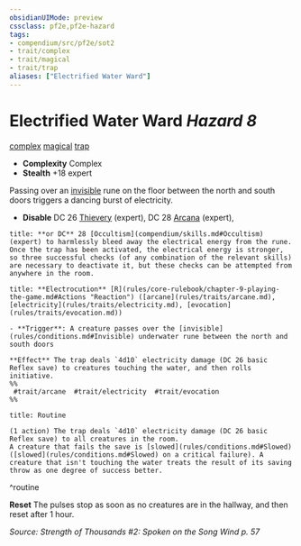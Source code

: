 ```yaml
---
obsidianUIMode: preview
cssclass: pf2e,pf2e-hazard
tags:
- compendium/src/pf2e/sot2
- trait/complex
- trait/magical
- trait/trap
aliases: ["Electrified Water Ward"]
---
```

# Electrified Water Ward *Hazard 8*  
[complex](rules/traits/complex.md "Complex Hazard Trait")  [magical](rules/traits/magical.md "Magical Item Trait")  [trap](rules/traits/trap.md "Trap Hazard Trait")  

- **Complexity** Complex
- **Stealth** +18 expert  

Passing over an [invisible](rules/conditions.md#Invisible) rune on the floor between the north and south doors triggers a dancing burst of electricity.

- **Disable** DC 26 [Thievery](compendium/skills.md#Thievery) (expert), DC 28 [Arcana](compendium/skills.md#Arcana) (expert),  

```ad-embed-ability
title: **or DC** 28 [Occultism](compendium/skills.md#Occultism) (expert) to harmlessly bleed away the electrical energy from the rune. Once the trap has been activated, the electrical energy is stronger, so three successful checks (of any combination of the relevant skills) are necessary to deactivate it, but these checks can be attempted from anywhere in the room.
```
```ad-embed-ability
title: **Electrocution** [R](rules/core-rulebook/chapter-9-playing-the-game.md#Actions "Reaction") ([arcane](rules/traits/arcane.md), [electricity](rules/traits/electricity.md), [evocation](rules/traits/evocation.md))

- **Trigger**: A creature passes over the [invisible](rules/conditions.md#Invisible) underwater rune between the north and south doors

**Effect** The trap deals `4d10` electricity damage (DC 26 basic Reflex save) to creatures touching the water, and then rolls initiative.  
%%
 #trait/arcane  #trait/electricity  #trait/evocation 
%%
```

```ad-pf2-summary
title: Routine

(1 action) The trap deals `4d10` electricity damage (DC 26 basic Reflex save) to all creatures in the room.
A creature that fails the save is [slowed](rules/conditions.md#Slowed) ([slowed](rules/conditions.md#Slowed) on a critical failure). A creature that isn't touching the water treats the result of its saving throw as one degree of success better.
```
^routine

**Reset** The pulses stop as soon as no creatures are in the hallway, and then reset after 1 hour.  

*Source: Strength of Thousands #2: Spoken on the Song Wind p. 57*